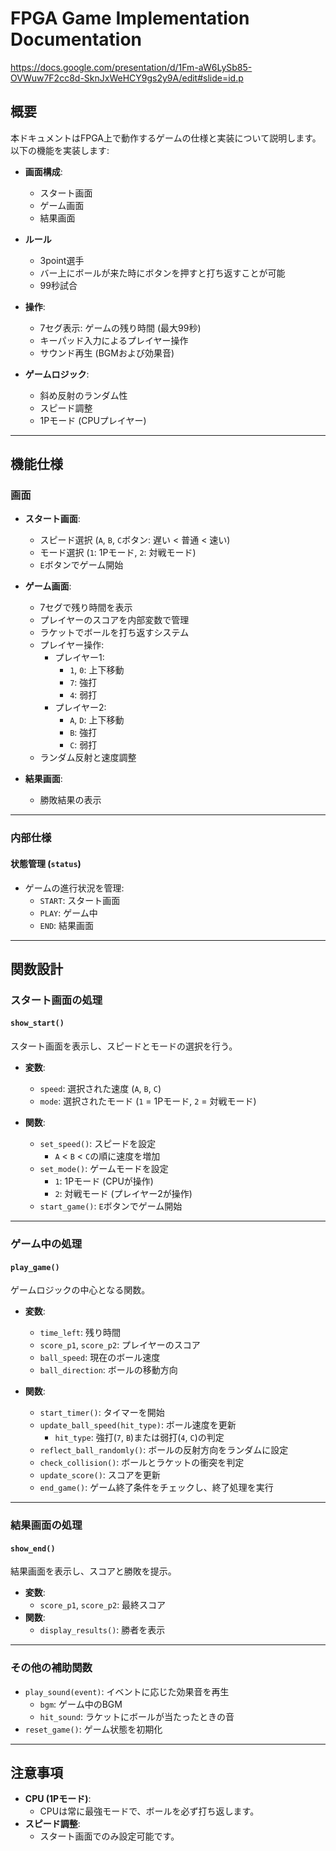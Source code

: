 # FPGA Game Implementation Documentation

https://docs.google.com/presentation/d/1Fm-aW6LySb85-OVWuw7F2cc8d-SknJxWeHCY9gs2y9A/edit#slide=id.p

## 概要
本ドキュメントはFPGA上で動作するゲームの仕様と実装について説明します。以下の機能を実装します:

- **画面構成**:
  - スタート画面
  - ゲーム画面
  - 結果画面

- **ルール**
  - 3point選手
  - バー上にボールが来た時にボタンを押すと打ち返すことが可能
  - 99秒試合

- **操作**:
  - 7セグ表示: ゲームの残り時間 (最大99秒)
  - キーパッド入力によるプレイヤー操作
  - サウンド再生 (BGMおよび効果音)

- **ゲームロジック**:
  - 斜め反射のランダム性
  - スピード調整
  - 1Pモード (CPUプレイヤー)
---

## 機能仕様

### 画面
- **スタート画面**:
  - スピード選択 (`A`, `B`, `C`ボタン: 遅い < 普通 < 速い)
  - モード選択 (`1`: 1Pモード, `2`: 対戦モード)
  - `E`ボタンでゲーム開始

- **ゲーム画面**:
  - 7セグで残り時間を表示
  - プレイヤーのスコアを内部変数で管理
  - ラケットでボールを打ち返すシステム
  - プレイヤー操作:
    - プレイヤー1:
      - `1`, `0`: 上下移動
      - `7`: 強打
      - `4`: 弱打
    - プレイヤー2:
      - `A`, `D`: 上下移動
      - `B`: 強打
      - `C`: 弱打
  - ランダム反射と速度調整

- **結果画面**:
  - 勝敗結果の表示

---

### 内部仕様

#### 状態管理 (`status`)
- ゲームの進行状況を管理:
  - `START`: スタート画面
  - `PLAY`: ゲーム中
  - `END`: 結果画面

---

## 関数設計

### スタート画面の処理

#### `show_start()`
スタート画面を表示し、スピードとモードの選択を行う。
- **変数**:
  - `speed`: 選択された速度 (`A`, `B`, `C`)
  - `mode`: 選択されたモード (`1` = 1Pモード, `2` = 対戦モード)

- **関数**:
  - `set_speed()`: スピードを設定
    - `A` < `B` < `C`の順に速度を増加
  - `set_mode()`: ゲームモードを設定
    - `1`: 1Pモード (CPUが操作)
    - `2`: 対戦モード (プレイヤー2が操作)
  - `start_game()`: `E`ボタンでゲーム開始

---

### ゲーム中の処理

#### `play_game()`
ゲームロジックの中心となる関数。
- **変数**:
  - `time_left`: 残り時間
  - `score_p1`, `score_p2`: プレイヤーのスコア
  - `ball_speed`: 現在のボール速度
  - `ball_direction`: ボールの移動方向

- **関数**:
  - `start_timer()`: タイマーを開始
  - `update_ball_speed(hit_type)`: ボール速度を更新
    - `hit_type`: 強打(`7`, `B`)または弱打(`4`, `C`)の判定
  - `reflect_ball_randomly()`: ボールの反射方向をランダムに設定
  - `check_collision()`: ボールとラケットの衝突を判定
  - `update_score()`: スコアを更新
  - `end_game()`: ゲーム終了条件をチェックし、終了処理を実行

---

### 結果画面の処理

#### `show_end()`
結果画面を表示し、スコアと勝敗を提示。
- **変数**:
  - `score_p1`, `score_p2`: 最終スコア
- **関数**:
  - `display_results()`: 勝者を表示

---

### その他の補助関数
- `play_sound(event)`: イベントに応じた効果音を再生
  - `bgm`: ゲーム中のBGM
  - `hit_sound`: ラケットにボールが当たったときの音
- `reset_game()`: ゲーム状態を初期化

---

## 注意事項
- **CPU (1Pモード)**:
  - CPUは常に最強モードで、ボールを必ず打ち返します。
- **スピード調整**:
  - スタート画面でのみ設定可能です。

